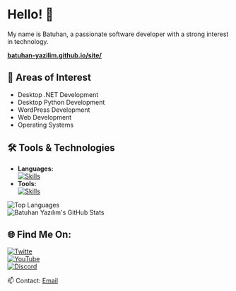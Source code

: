 # Hello! 👋  

My name is Batuhan, a passionate software developer with a strong interest in technology.  

**[batuhan-yazilim.github.io/site/](https://batuhan-yazilim.github.io/site/)**  

## 🚀 Areas of Interest  
- Desktop .NET Development  
- Desktop Python Development  
- WordPress Development  
- Web Development  
- Operating Systems  

## 🛠 Tools & Technologies  
- **Languages:**  
[![Skills](https://skillicons.dev/icons?i=js,ts,html,css,cs,py,lua)](https://skillicons.dev)  
- **Tools:**  
[![Skills](https://skillicons.dev/icons?i=discord,twitter,instagram,github,visualstudio,vscode,gamemakerstudio,powershell,blender,windows,androidstudio,linux,dotnet,pr,ps,ai,robloxstudio,godot)](https://skillicons.dev)  

![Top Languages](https://github-readme-stats.vercel.app/api/top-langs/?username=batuhan-yazilim&theme=transparent)  
![Batuhan Yazılım's GitHub Stats](https://github-readme-stats.vercel.app/api?username=batuhan-yazilim&theme=transparent&show_icons=true)  

## 🌐 Find Me On:  
[![Twitte](https://img.shields.io/badge/-Twitter-1DA1F2?style=flat&logo=X&logoColor=white)](https://x.com/batuhanyazilim)  
[![YouTube](https://img.shields.io/badge/-YouTube-FF0000?style=flat&logo=YouTube&logoColor=white)](https://www.youtube.com/@Batuhan_Yazilim)  
[![Discord](https://img.shields.io/badge/-Discord-5865F2?style=flat&logo=Discord&logoColor=white)](https://discord.gg/3ZCbqYMPnf)  

📫 Contact: [Email](mailto:batuhanyazilim14@gmail.com)  
